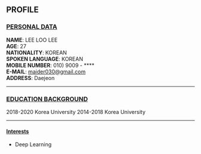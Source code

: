 ## PROFILE

### <u> PERSONAL DATA </u>

**NAME**: LEE LOO LEE
</br>
**AGE**: 27
</br>
**NATIONALITY**: KOREAN
</br>
**SPOKEN LANGUAGE**: KOREAN
</br>
**MOBILE NUMBER**: 010) 9009 - ****
</br>
**E-MAIL**: maider030@gmail.com
</br>
**ADDRESS**: Daejeon
___
### <u> EDUCATION BACKGROUND </u>
2018-2020 Korea University
2014-2018 Korea University
___
#### <u> Interests </u>
- Deep Learning
